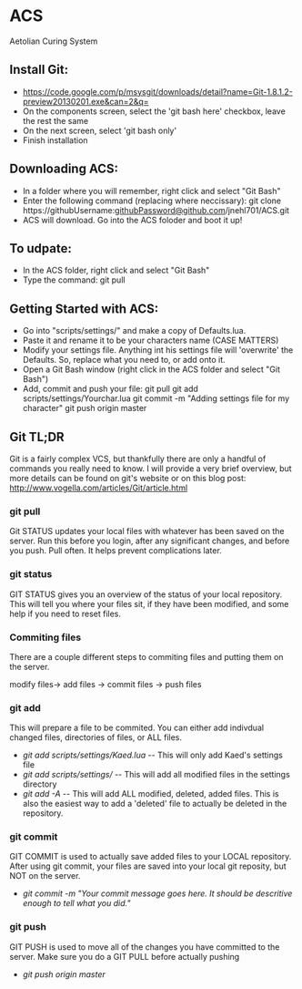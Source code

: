 ACS
===

Aetolian Curing System

Install Git:
------------
- https://code.google.com/p/msysgit/downloads/detail?name=Git-1.8.1.2-preview20130201.exe&can=2&q=
- On the components screen, select the 'git bash here' checkbox, leave the rest the same
- On the next screen, select 'git bash only'
- Finish installation

Downloading ACS:
----------------
- In a folder where you will remember, right click and select "Git Bash"
- Enter the following command (replacing where neccissary):
git clone https://githubUsername:githubPassword@github.com/jnehl701/ACS.git
- ACS will download. Go into the ACS foloder and boot it up!

To udpate:
----------
- In the ACS folder, right click and select "Git Bash"
- Type the command:
git pull

Getting Started with ACS:
-------------------------
- Go into "scripts/settings/" and make a copy of Defaults.lua.
- Paste it and rename it to be your characters name (CASE MATTERS)
- Modify your settings file.  Anything int his settings file will 'overwrite' the Defaults.  So, replace what you need to, or add onto it.
- Open a Git Bash window (right click in the ACS folder and select "Git Bash")
- Add, commit and push your file:
git pull
git add scripts/settings/Yourchar.lua
git commit -m "Adding settings file for my character"
git push origin master

Git TL;DR
---------
Git is a fairly complex VCS, but thankfully there are only a handful of commands you really need to know.  I will provide a very brief overview, but more details can be found on git's website or on this blog post: http://www.vogella.com/articles/Git/article.html

### git pull
Git STATUS updates your local files with whatever has been saved on the server.  Run this before you login, after any significant changes, and before you push.  Pull often.  It helps prevent complications later.

### git status
GIT STATUS gives you an overview of the status of your local repository.  This will tell you where your files sit, if they have been modified, and some help if you need to reset files.

### Commiting files
There are a couple different steps to commiting files and putting them on the server.

modify files-> add files -> commit files -> push files

### git add
This will prepare a file to be commited.  You can either add indivdual changed files, directories of files, or ALL files.
- *git add scripts/settings/Kaed.lua*  --  This will only add Kaed's settings file
- *git add scripts/settings/* -- This will add all modified files in the settings directory
- *git add -A* -- This will add ALL modified, deleted, added files.  This is also the easiest way to add a 'deleted' file to actually be deleted in the repository.

### git commit
GIT COMMIT is used to actually save added files to your LOCAL repository.  After using git commit, your files are saved into your local git reposity, but NOT on the server.
- *git commit -m "Your commit message goes here.  It should be descritive enough to tell what you did."*

### git push
GIT PUSH is used to move all of the changes you have committed to the server.  Make sure you do a GIT PULL before actually pushing
- *git push origin master*
